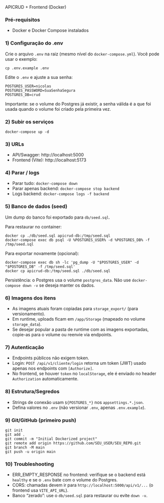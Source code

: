 APICRUD + Frontend (Docker)

### Pré-requisitos
- Docker e Docker Compose instalados

### 1) Configuração do .env
Crie o arquivo `.env` na raiz (mesmo nível do `docker-compose.yml`). Você pode usar o exemplo:

```
cp .env.example .env
```

Edite o `.env` e ajuste a sua senha:
```
POSTGRES_USER=nicolas
POSTGRES_PASSWORD=SuaSenhaSegura
POSTGRES_DB=crud
```

Importante: se o volume do Postgres já existir, a senha válida é a que foi usada quando o volume foi criado pela primeira vez.

### 2) Subir os serviços
```
docker-compose up -d
```

### 3) URLs
- API/Swagger: http://localhost:5000
- Frontend (Vite): http://localhost:5173

### 4) Parar / logs
- Parar tudo: `docker-compose down`
- Parar apenas backend: `docker-compose stop backend`
- Logs backend: `docker-compose logs -f backend`

### 5) Banco de dados (seed)
Um dump do banco foi exportado para `db/seed.sql`.

Para restaurar no container:
```
docker cp ./db/seed.sql apicrud-db:/tmp/seed.sql
docker-compose exec db psql -U %POSTGRES_USER% -d %POSTGRES_DB% -f /tmp/seed.sql
```

Para exportar novamente (opcional):
```
docker-compose exec db sh -lc 'pg_dump -U "$POSTGRES_USER" -d "$POSTGRES_DB" -f /tmp/seed.sql'
docker cp apicrud-db:/tmp/seed.sql ./db/seed.sql
```

Persistência: o Postgres usa o volume `postgres_data`. Não use `docker-compose down -v` se deseja manter os dados.

### 6) Imagens dos itens
- As imagens atuais foram copiadas para `storage_export/` (para versionamento).
- Em runtime, uploads ficam em `/app/Storage` (mapeado no volume `storage_data`).
- Se desejar popular a pasta de runtime com as imagens exportadas, copie-as para o volume ou reenvie via endpoints.

### 7) Autenticação
- Endpoints públicos não exigem token.
- Login: `POST /api/v1/cliente/login` retorna um token (JWT) usado apenas nos endpoints com `[Authorize]`.
- No frontend, se houver `token` no `localStorage`, ele é enviado no header `Authorization` automaticamente.

### 8) Estrutura/Segredos
- Strings de conexão usam `${POSTGRES_*}` nos `appsettings.*.json`.
- Defina valores no `.env` (não versionar `.env`, apenas `.env.example`).

### 9) Git/GitHub (primeiro push)
```
git init
git add .
git commit -m "Initial Dockerized project"
git remote add origin https://github.com/SEU_USER/SEU_REPO.git
git branch -M main
git push -u origin main
```

### 10) Troubleshooting
- ERR_EMPTY_RESPONSE no frontend: verifique se o backend está `healthy` e se o `.env` bate com o volume do Postgres.
- CORS: chamadas devem ir para `http://localhost:5000/api/v1/...` (o frontend usa `VITE_API_URL`).
- Banco “zerado”: use o `db/seed.sql` para restaurar ou evite `down -v`.

